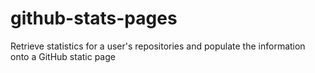 # github-stats-pages
Retrieve statistics for a user's repositories and populate the information onto a GitHub static page
